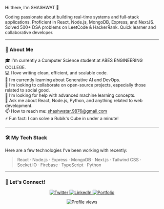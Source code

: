 Hi there, I'm SHASHWAT 👋



Coding passionate about building real-time systems and full-stack applications. Proficient in React, Node.js,
MongoDB, Express, and NextJS. Solved 500+ DSA problems on LeetCode & HackerRank. Quick learner and collaborative
developer.

---

### 🚀 About Me

🎓 I'm currently a Computer Science student at ABES ENGINEERING COLLEGE.  
💻 I love writing clean, efficient, and scalable code.  
🌱 I’m currently learning about Generative AI and DevOps.  
👯 I’m looking to collaborate on open-source projects, especially those related to social good.  
🤔 I’m looking for help with advanced machine learning concepts.  
💬 Ask me about React, Node.js, Python, and anything related to web development.  
📫 How to reach me: shashwatar.9876@gmail.com  
⚡ Fun fact: I can solve a Rubik's Cube in under a minute!

---

### 🛠️ My Tech Stack

Here are a few technologies I've been working with recently:

> React · Node.js · Express · MongoDB · Next.js · Tailwind CSS · Socket.IO · Firebase · TypeScript · Python

---

### 🤝 Let's Connect!

<p align="center">
  <a href="https://twitter.com/YOUR_TWITTER_HANDLE" target="_blank">
    <img src="https://img.shields.io/badge/Twitter-1DA1F2?style=for-the-badge&logo=twitter&logoColor=white" alt="Twitter" />
  </a>
  <a href="https://linkedin.com/in/shashwat-a-gupta-719588257/" target="_blank">
    <img src="https://img.shields.io/badge/LinkedIn-0077B5?style=for-the-badge&logo=linkedin&logoColor=white" alt="LinkedIn" />
  </a>
  <a href="https://your-portfolio.com" target="_blank">
    <img src="https://img.shields.io/badge/Portfolio-6366F1?style=for-the-badge&logo=firefox&logoColor=white" alt="Portfolio" />
  </a>
</p>

<p align="center">
  <img src="https://komarev.com/ghpvc/?username=forcedcoding&style=flat-square&color=blueviolet" alt="Profile views" />
</p>
